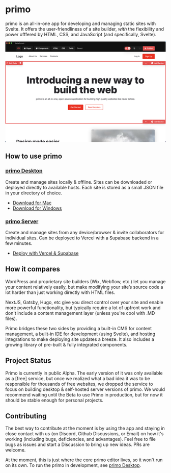 # primo

primo is an all-in-one app for developing and managing static sites with Svelte. It offers the user-friendliness of a site builder, *with* the flexibility and power offfered by HTML, CSS, and JavaScript (and specifically, Svelte). 

![screenshot](./screenshot.png)

## How to use primo

### [primo Desktop](https://github.com/primo-af/primo-desktop)
Create and manage sites locally & offline. Sites can be downloaded or deployed directly to available hosts. Each site is stored as a small JSON file in your directory of choice. 
* [Download for Mac](https://github.com/primo-af/primo-desktop/releases/download/v0.1.1/primo-darwin-x64-1.0.0.zip)
* [Download for Windows](https://github.com/primo-af/primo-desktop/releases/download/v0.1.0-alpha-windows/primo.exe)

### [primo Server](https://github.com/primo-af/primo-server)
Create and manage sites from any device/browser & invite collaborators for individual sites. Can be deployed to Vercel with a Supabase backend in a few minutes.
* [Deploy with Vercel & Supabase](https://github.com/primo-af/primo-server#setup)

## How it compares

WordPress and proprietary site builders (Wix, Webflow, etc.) let you manage your content relatively easily, but make modifying your site’s source code a lot harder than just working directly with HTML files.

NextJS, Gatsby, Hugo, etc give you direct control over your site and enable more powerful functionality, but typically require a lot of upfront work and don't include a content management layer (unless you're cool with .MD files). 

Primo bridges these two sides by providing a built-in CMS for content management, a built-in IDE for development (using Svelte), and hosting integrations to make deploying site updates a breeze. It also includes a growing library of pre-built & fully integrated components. 

## Project Status

Primo is currently in public Alpha. The early version of it was only available as a [free] service, but once we realized what a bad idea it was to be responsible for thousands of free websites, we dropped the service to focus on building desktop & self-hosted server versions of primo. We would recommend waiting until the Beta to use Primo in production, but for now it should be stable enough for personal projects. 

## Contributing

The best way to contribute at the moment is by using the app and staying in close contact with us (on Discord, Github Discussions, or Email) on how it's working (including bugs, deficiencies, and advantages). Feel free to file bugs as issues and start a Discussion to bring up new ideas. PRs are welcome. 

At the moment, this is just where the core primo editor lives, so it won't run on its own. To run the primo in development, see [primo Desktop](https://github.com/primo-af/primo-desktop). 
